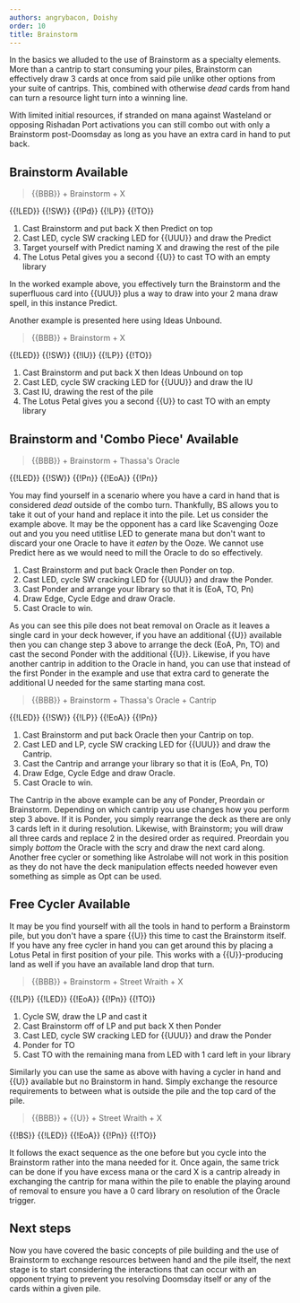 ```yaml
---
authors: angrybacon, Doishy
order: 10
title: Brainstorm
---
```


In the basics we alluded to the use of Brainstorm as a specialty elements.
More than a cantrip to start consuming your piles, Brainstorm can effectively
draw 3 cards at once from said pile unlike other options from your suite of
cantrips. This, combined with otherwise *dead* cards from hand can turn
a resource light turn into a winning line.

With limited initial resources, if stranded on mana against Wasteland or
opposing Rishadan Port activations you can still combo out with only a
Brainstorm post-Doomsday as long as you have an extra card in hand to put back.

## Brainstorm Available

> {{BBB}} + Brainstorm + X

<row variant="pile">{{!LED}} {{!SW}} {{!Pd}} {{!LP}} {{!TO}}</row>

1. Cast Brainstorm and put back X then Predict on top
1. Cast LED, cycle SW cracking LED for {{UUU}} and draw the Predict
1. Target yourself with Predict naming X and drawing the rest of the pile
1. The Lotus Petal gives you a second {{U}} to cast TO with an empty library

In the worked example above, you effectively turn the Brainstorm and the 
superfluous card into {{UUU}} plus a way to draw into your 2 mana draw
spell, in this instance Predict.

Another example is presented here using Ideas Unbound.

> {{BBB}} + Brainstorm + X

<row variant="pile">{{!LED}} {{!SW}} {{!IU}} {{!LP}} {{!TO}}</row>

1. Cast Brainstorm and put back X then Ideas Unbound on top
1. Cast LED, cycle SW cracking LED for {{UUU}} and draw the IU
1. Cast IU, drawing the rest of the pile
1. The Lotus Petal gives you a second {{U}} to cast TO with an empty library


## Brainstorm and 'Combo Piece' Available

> {{BBB}} + Brainstorm + Thassa's Oracle

<row variant="pile">{{!LED}} {{!SW}} {{!Pn}} {{!EoA}} {{!Pn}}</row>

You may find yourself in a scenario where you have a card in hand that is 
considered *dead* outside of the combo turn. Thankfully, BS allows you
to take it out of your hand and replace it into the pile. Let us consider
the example above. It may be the opponent has a card like Scavenging Ooze out 
and you you need utitlise LED to generate mana but don't want to discard
your one Oracle to have it *eaten* by the Ooze. We cannot use Predict
here as we would need to mill the Oracle to do so effectively.

1. Cast Brainstorm and put back Oracle then Ponder on top.
1. Cast LED, cycle SW cracking LED for {{UUU}} and draw the Ponder.
1. Cast Ponder and arrange your library so that it is (EoA, TO, Pn)
1. Draw Edge, Cycle Edge and draw Oracle.
1. Cast Oracle to win.

As you can see this pile does not beat removal on Oracle as it leaves a 
single card in your deck however, if you have an additional {{U}}
available then you can change step 3 above to arrange the deck (EoA, Pn, TO)
and cast the second Ponder with the additional {{U}}. Likewise, if
you have another cantrip in addition to the Oracle in hand, you can use that
instead of the first Ponder in the example and use that extra card to generate
the additional U needed for the same starting mana cost.

> {{BBB}} + Brainstorm + Thassa's Oracle + Cantrip

<row variant="pile">{{!LED}} {{!SW}} {{!LP}} {{!EoA}} {{!Pn}}</row>

1. Cast Brainstorm and put back Oracle then your Cantrip on top.
1. Cast LED and LP, cycle SW cracking LED for {{UUU}} and draw the Cantrip.
1. Cast the Cantrip and arrange your library so that it is (EoA, Pn, TO)
1. Draw Edge, Cycle Edge and draw Oracle.
1. Cast Oracle to win.

The Cantrip in the above example can be any of Ponder, Preordain or Brainstorm.
Depending on which cantrip you use changes how you perform step 3 above. If it
is Ponder, you simply rearrange the deck as there are only 3 cards left in it 
during resolution. Likewise, with Brainstorm; you will draw all three cards and
replace 2 in the desired order as required. Preordain you simply *bottom* the Oracle
with the scry and draw the next card along. Another free cycler or something
like Astrolabe will not work in this position as they do not have the deck
manipulation effects needed however even something as simple as Opt can be used.

## Free Cycler Available

It may be you find yourself with all the tools in hand to perform a Brainstorm
pile, but you don't have a spare {{U}} this time to cast the Brainstorm itself.
If you have any free cycler in hand you can get around this by placing a Lotus Petal in
first position of your pile. This works with a {{U}}-producing land as well if you
have an available land drop that turn.

> {{BBB}} + Brainstorm + Street Wraith + X

<row variant="pile">{{!LP}} {{!LED}} {{!EoA}} {{!Pn}} {{!TO}}</row>

1. Cycle SW, draw the LP and cast it
1. Cast Brainstorm off of LP and put back X then Ponder
1. Cast LED, cycle SW cracking LED for {{UUU}} and draw the Ponder
1. Ponder for TO
1. Cast TO with the remaining mana from LED with 1 card left in your library

Similarly you can use the same as above with having a cycler in hand and {{U}}
available but no Brainstorm in hand. Simply exchange the resource requirements
to between what is outside the pile and the top card of the pile. 

> {{BBB}} + {{U}} + Street Wraith + X

<row variant="pile">{{!BS}} {{!LED}} {{!EoA}} {{!Pn}} {{!TO}}</row>

It follows the exact sequence as the one before but you cycle into the 
Brainstorm rather into the mana needed for it. Once again, the same 
trick can be done if you have excess mana or the card X is a cantrip
already in exchanging the cantrip for mana within the pile to enable 
the playing around of removal to ensure you have a 0 card library on
resolution of the Oracle trigger. 

## Next steps

Now you have covered the basic concepts of pile building and the use of
Brainstorm to exchange resources between hand and the pile itself, the next
stage is to start considering the interactions that can occur with 
an opponent trying to prevent you resolving Doomsday itself or any of
the cards within a given pile.
